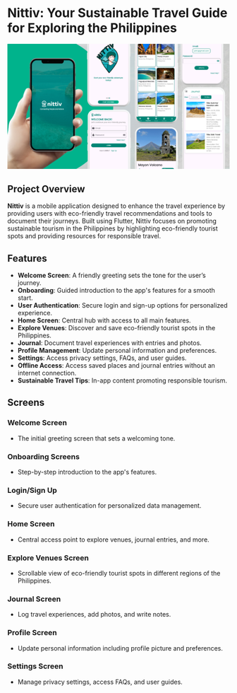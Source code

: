 # Nittiv: Your Sustainable Travel Guide for Exploring the Philippines

![Nittiv App](nittiv/assets/images/Nittiv.png)

## Project Overview

**Nittiv** is a mobile application designed to enhance the travel experience by providing users with eco-friendly travel recommendations and tools to document their journeys. Built using Flutter, Nittiv focuses on promoting sustainable tourism in the Philippines by highlighting eco-friendly tourist spots and providing resources for responsible travel.

## Features

- **Welcome Screen**: A friendly greeting sets the tone for the user’s journey.
- **Onboarding**: Guided introduction to the app's features for a smooth start.
- **User Authentication**: Secure login and sign-up options for personalized experience.
- **Home Screen**: Central hub with access to all main features.
- **Explore Venues**: Discover and save eco-friendly tourist spots in the Philippines.
- **Journal**: Document travel experiences with entries and photos.
- **Profile Management**: Update personal information and preferences.
- **Settings**: Access privacy settings, FAQs, and user guides.
- **Offline Access**: Access saved places and journal entries without an internet connection.
- **Sustainable Travel Tips**: In-app content promoting responsible tourism.

## Screens

### Welcome Screen
- The initial greeting screen that sets a welcoming tone.

### Onboarding Screens
- Step-by-step introduction to the app's features.

### Login/Sign Up
- Secure user authentication for personalized data management.

### Home Screen
- Central access point to explore venues, journal entries, and more.

### Explore Venues Screen
- Scrollable view of eco-friendly tourist spots in different regions of the Philippines.

### Journal Screen
- Log travel experiences, add photos, and write notes.

### Profile Screen
- Update personal information including profile picture and preferences.

### Settings Screen
- Manage privacy settings, access FAQs, and user guides.
